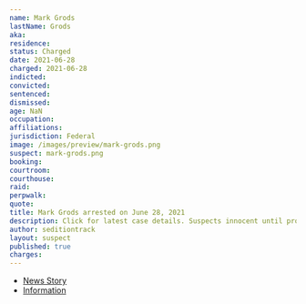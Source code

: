 ```yaml
---
name: Mark Grods
lastName: Grods
aka:
residence:
status: Charged
date: 2021-06-28
charged: 2021-06-28
indicted:
convicted:
sentenced:
dismissed:
age: NaN
occupation:
affiliations:
jurisdiction: Federal
image: /images/preview/mark-grods.png
suspect: mark-grods.png
booking:
courtroom:
courthouse:
raid:
perpwalk:
quote:
title: Mark Grods arrested on June 28, 2021
description: Click for latest case details. Suspects innocent until proven guilty.
author: seditiontrack
layout: suspect
published: true
charges:
---
```


- [News Story](https://www.huffpost.com/entry/mark-grods-oath-keeper-capitol-attack-trump_n_60dc7417e4b058eea49d79ad)
- [Information](/filings/mark-grods.pdf)
